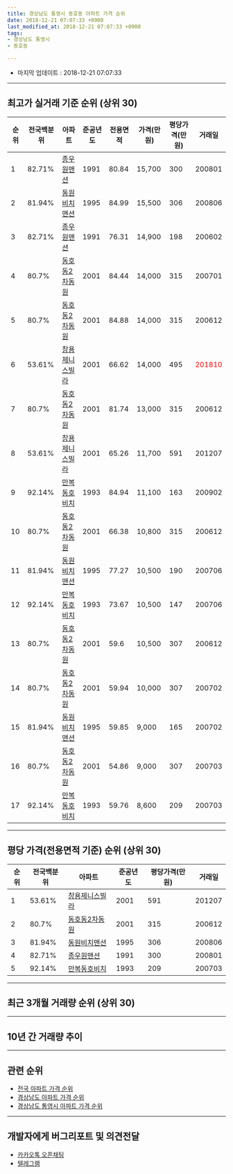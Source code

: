 ```yaml
---
title: 경상남도 통영시 동호동 아파트 가격 순위
date: 2018-12-21 07:07:33 +0900
last_modified_at: 2018-12-21 07:07:33 +0900
tags:
- 경상남도 통영시
- 동호동

---
```


* 마지막 업데이트 : 2018-12-21 07:07:33

---

## 최고가 실거래 기준 순위 (상위 30)


|순위|전국백분위|아파트|준공년도|전용면적|가격(만원)|평당가격(만원)|거래일|
|---|---|---|---|---|---|---|---|
|1|82.71%|[종우원맨션](https://search.naver.com/search.naver?query=%EA%B2%BD%EC%83%81%EB%82%A8%EB%8F%84+%ED%86%B5%EC%98%81%EC%8B%9C+%EB%8F%99%ED%98%B8%EB%8F%99+%EC%A2%85%EC%9A%B0%EC%9B%90%EB%A7%A8%EC%85%98)|1991|80.84|15,700|300|200801|
|2|81.94%|[동원비치맨션](https://search.naver.com/search.naver?query=%EA%B2%BD%EC%83%81%EB%82%A8%EB%8F%84+%ED%86%B5%EC%98%81%EC%8B%9C+%EB%8F%99%ED%98%B8%EB%8F%99+%EB%8F%99%EC%9B%90%EB%B9%84%EC%B9%98%EB%A7%A8%EC%85%98)|1995|84.99|15,500|306|200806|
|3|82.71%|[종우원맨션](https://search.naver.com/search.naver?query=%EA%B2%BD%EC%83%81%EB%82%A8%EB%8F%84+%ED%86%B5%EC%98%81%EC%8B%9C+%EB%8F%99%ED%98%B8%EB%8F%99+%EC%A2%85%EC%9A%B0%EC%9B%90%EB%A7%A8%EC%85%98)|1991|76.31|14,900|198|200602|
|4|80.7%|[동호동2차동원](https://search.naver.com/search.naver?query=%EA%B2%BD%EC%83%81%EB%82%A8%EB%8F%84+%ED%86%B5%EC%98%81%EC%8B%9C+%EB%8F%99%ED%98%B8%EB%8F%99+%EB%8F%99%ED%98%B8%EB%8F%992%EC%B0%A8%EB%8F%99%EC%9B%90)|2001|84.44|14,000|315|200701|
|5|80.7%|[동호동2차동원](https://search.naver.com/search.naver?query=%EA%B2%BD%EC%83%81%EB%82%A8%EB%8F%84+%ED%86%B5%EC%98%81%EC%8B%9C+%EB%8F%99%ED%98%B8%EB%8F%99+%EB%8F%99%ED%98%B8%EB%8F%992%EC%B0%A8%EB%8F%99%EC%9B%90)|2001|84.88|14,000|315|200612|
|6|53.61%|[창용제니스빌라](https://search.naver.com/search.naver?query=%EA%B2%BD%EC%83%81%EB%82%A8%EB%8F%84+%ED%86%B5%EC%98%81%EC%8B%9C+%EB%8F%99%ED%98%B8%EB%8F%99+%EC%B0%BD%EC%9A%A9%EC%A0%9C%EB%8B%88%EC%8A%A4%EB%B9%8C%EB%9D%BC)|2001|66.62|14,000|495|<span style="color:red">201810</span>|
|7|80.7%|[동호동2차동원](https://search.naver.com/search.naver?query=%EA%B2%BD%EC%83%81%EB%82%A8%EB%8F%84+%ED%86%B5%EC%98%81%EC%8B%9C+%EB%8F%99%ED%98%B8%EB%8F%99+%EB%8F%99%ED%98%B8%EB%8F%992%EC%B0%A8%EB%8F%99%EC%9B%90)|2001|81.74|13,000|315|200612|
|8|53.61%|[창용제니스빌라](https://search.naver.com/search.naver?query=%EA%B2%BD%EC%83%81%EB%82%A8%EB%8F%84+%ED%86%B5%EC%98%81%EC%8B%9C+%EB%8F%99%ED%98%B8%EB%8F%99+%EC%B0%BD%EC%9A%A9%EC%A0%9C%EB%8B%88%EC%8A%A4%EB%B9%8C%EB%9D%BC)|2001|65.26|11,700|591|201207|
|9|92.14%|[만복동호비치](https://search.naver.com/search.naver?query=%EA%B2%BD%EC%83%81%EB%82%A8%EB%8F%84+%ED%86%B5%EC%98%81%EC%8B%9C+%EB%8F%99%ED%98%B8%EB%8F%99+%EB%A7%8C%EB%B3%B5%EB%8F%99%ED%98%B8%EB%B9%84%EC%B9%98)|1993|84.94|11,100|163|200902|
|10|80.7%|[동호동2차동원](https://search.naver.com/search.naver?query=%EA%B2%BD%EC%83%81%EB%82%A8%EB%8F%84+%ED%86%B5%EC%98%81%EC%8B%9C+%EB%8F%99%ED%98%B8%EB%8F%99+%EB%8F%99%ED%98%B8%EB%8F%992%EC%B0%A8%EB%8F%99%EC%9B%90)|2001|66.38|10,800|315|200612|
|11|81.94%|[동원비치맨션](https://search.naver.com/search.naver?query=%EA%B2%BD%EC%83%81%EB%82%A8%EB%8F%84+%ED%86%B5%EC%98%81%EC%8B%9C+%EB%8F%99%ED%98%B8%EB%8F%99+%EB%8F%99%EC%9B%90%EB%B9%84%EC%B9%98%EB%A7%A8%EC%85%98)|1995|77.27|10,500|190|200706|
|12|92.14%|[만복동호비치](https://search.naver.com/search.naver?query=%EA%B2%BD%EC%83%81%EB%82%A8%EB%8F%84+%ED%86%B5%EC%98%81%EC%8B%9C+%EB%8F%99%ED%98%B8%EB%8F%99+%EB%A7%8C%EB%B3%B5%EB%8F%99%ED%98%B8%EB%B9%84%EC%B9%98)|1993|73.67|10,500|147|200706|
|13|80.7%|[동호동2차동원](https://search.naver.com/search.naver?query=%EA%B2%BD%EC%83%81%EB%82%A8%EB%8F%84+%ED%86%B5%EC%98%81%EC%8B%9C+%EB%8F%99%ED%98%B8%EB%8F%99+%EB%8F%99%ED%98%B8%EB%8F%992%EC%B0%A8%EB%8F%99%EC%9B%90)|2001|59.6|10,500|307|200612|
|14|80.7%|[동호동2차동원](https://search.naver.com/search.naver?query=%EA%B2%BD%EC%83%81%EB%82%A8%EB%8F%84+%ED%86%B5%EC%98%81%EC%8B%9C+%EB%8F%99%ED%98%B8%EB%8F%99+%EB%8F%99%ED%98%B8%EB%8F%992%EC%B0%A8%EB%8F%99%EC%9B%90)|2001|59.94|10,000|307|200702|
|15|81.94%|[동원비치맨션](https://search.naver.com/search.naver?query=%EA%B2%BD%EC%83%81%EB%82%A8%EB%8F%84+%ED%86%B5%EC%98%81%EC%8B%9C+%EB%8F%99%ED%98%B8%EB%8F%99+%EB%8F%99%EC%9B%90%EB%B9%84%EC%B9%98%EB%A7%A8%EC%85%98)|1995|59.85|9,000|165|200702|
|16|80.7%|[동호동2차동원](https://search.naver.com/search.naver?query=%EA%B2%BD%EC%83%81%EB%82%A8%EB%8F%84+%ED%86%B5%EC%98%81%EC%8B%9C+%EB%8F%99%ED%98%B8%EB%8F%99+%EB%8F%99%ED%98%B8%EB%8F%992%EC%B0%A8%EB%8F%99%EC%9B%90)|2001|54.86|9,000|307|200703|
|17|92.14%|[만복동호비치](https://search.naver.com/search.naver?query=%EA%B2%BD%EC%83%81%EB%82%A8%EB%8F%84+%ED%86%B5%EC%98%81%EC%8B%9C+%EB%8F%99%ED%98%B8%EB%8F%99+%EB%A7%8C%EB%B3%B5%EB%8F%99%ED%98%B8%EB%B9%84%EC%B9%98)|1993|59.76|8,600|209|200703|


---

## 평당 가격(전용면적 기준) 순위 (상위 30)


|순위|전국백분위|아파트|준공년도|평당가격(만원)|거래일|
|---|---|---|---|---|---|
|1|53.61%|[창용제니스빌라](https://search.naver.com/search.naver?query=%EA%B2%BD%EC%83%81%EB%82%A8%EB%8F%84+%ED%86%B5%EC%98%81%EC%8B%9C+%EB%8F%99%ED%98%B8%EB%8F%99+%EC%B0%BD%EC%9A%A9%EC%A0%9C%EB%8B%88%EC%8A%A4%EB%B9%8C%EB%9D%BC)|2001|591|201207|
|2|80.7%|[동호동2차동원](https://search.naver.com/search.naver?query=%EA%B2%BD%EC%83%81%EB%82%A8%EB%8F%84+%ED%86%B5%EC%98%81%EC%8B%9C+%EB%8F%99%ED%98%B8%EB%8F%99+%EB%8F%99%ED%98%B8%EB%8F%992%EC%B0%A8%EB%8F%99%EC%9B%90)|2001|315|200612|
|3|81.94%|[동원비치맨션](https://search.naver.com/search.naver?query=%EA%B2%BD%EC%83%81%EB%82%A8%EB%8F%84+%ED%86%B5%EC%98%81%EC%8B%9C+%EB%8F%99%ED%98%B8%EB%8F%99+%EB%8F%99%EC%9B%90%EB%B9%84%EC%B9%98%EB%A7%A8%EC%85%98)|1995|306|200806|
|4|82.71%|[종우원맨션](https://search.naver.com/search.naver?query=%EA%B2%BD%EC%83%81%EB%82%A8%EB%8F%84+%ED%86%B5%EC%98%81%EC%8B%9C+%EB%8F%99%ED%98%B8%EB%8F%99+%EC%A2%85%EC%9A%B0%EC%9B%90%EB%A7%A8%EC%85%98)|1991|300|200801|
|5|92.14%|[만복동호비치](https://search.naver.com/search.naver?query=%EA%B2%BD%EC%83%81%EB%82%A8%EB%8F%84+%ED%86%B5%EC%98%81%EC%8B%9C+%EB%8F%99%ED%98%B8%EB%8F%99+%EB%A7%8C%EB%B3%B5%EB%8F%99%ED%98%B8%EB%B9%84%EC%B9%98)|1993|209|200703|


---

## 최근 3개월 거래량 순위 (상위 30)


<div style="width:100%;">
    <canvas id="deal_count_ranking" height="250"></canvas>
</div>


<script>
new Chart(document.getElementById("deal_count_ranking"), {
    type: 'horizontalBar',
    data: {
        labels: ['동원비치맨션', '만복동호비치', '창용제니스빌라'],
        datasets: [{
            label: '실거래 수',
            data: [6, 2, 1],
            borderColor: "rgba(255, 0, 128, 1)",
            backgroundColor: "rgba(255, 0, 128, 0.5)",
            fill: false,
        }]
    },
    options: {
        responsive: true,
        title: {
            display: true,
            text: '최근 3개월 거래량 순위'
        },
        tooltips: {
            mode: 'index',
            intersect: false,
            callbacks: {
                title: function(tooltipItems, data) {
                    return "실거래 수:";
                },
                label: function(tooltipItem, data) {
                    return data.labels[tooltipItem.index] + ": " + tooltipItem.xLabel;
                }
            }
        },
        hover: {
            mode: 'nearest',
            intersect: true
        },
        scales: {
            xAxes: [{
                display: true,
                scaleLabel: {
                    display: true,
                    labelString: '실거래 수'
                },
                ticks: {
                    suggestedMin: 0,
                }
            }],
            yAxes: [{
                display: true,
                ticks: {
                    autoSkip: false,
                    callback: function(value, index, values) {
                        if (value.length > 15)
                            return value.substr(0, 13) + "...";
                        else
                            return value;
                    }
                },
                scaleLabel: {
                    display: false,
                }
            }]
        }
    }
});

</script>


---

## 10년 간 거래량 추이


<div style="width:100%;">
    <canvas id="deal_progress" height="250"></canvas>
</div>

<script>
new Chart(document.getElementById("deal_progress"), {
    type: 'line',
    data: {
        labels: ['200812','200901','200902','200903','200904','200905','200906','200907','200908','200909','200910','200911','200912','201001','201002','201003','201004','201005','201006','201007','201008','201009','201010','201011','201012','201101','201102','201103','201104','201105','201106','201107','201108','201109','201110','201111','201112','201201','201202','201203','201204','201205','201206','201207','201208','201209','201210','201211','201212','201301','201302','201303','201304','201305','201306','201307','201308','201309','201310','201311','201312','201401','201402','201403','201404','201405','201406','201407','201408','201409','201410','201411','201412','201501','201502','201503','201504','201505','201506','201507','201508','201509','201510','201511','201512','201601','201602','201603','201604','201605','201606','201607','201608','201609','201610','201611','201612','201701','201702','201703','201704','201705','201706','201707','201708','201709','201710','201711','201712','201801','201802','201803','201804','201805','201806','201807','201808','201809','201810','201811','201812'],
        datasets: [{
            label: '실거래 수',
            pointRadius: 1,
            data: [14, 2, 6, 6, 4, 6, 1, 1, 4, 3, 5, 2, 7, 2, 2, 7, 3, 2, 3, 2, 1, 2, 6, 3, 3, 2, 4, 5, 7, 3, 3, 0, 1, 3, 5, 3, 3, 1, 4, 1, 2, 3, 1, 3, 3, 2, 8, 2, 2, 3, 8, 3, 3, 6, 3, 4, 1, 2, 4, 5, 2, 0, 3, 2, 5, 6, 3, 5, 4, 6, 5, 3, 7, 1, 2, 1, 6, 5, 3, 4, 5, 2, 6, 2, 1, 1, 4, 3, 3, 0, 0, 1, 1, 1, 3, 2, 2, 1, 2, 3, 1, 1, 1, 1, 0, 2, 1, 4, 0, 1, 1, 5, 1, 0, 1, 2, 1, 0, 6, 3, 0],
            borderColor: "rgba(255, 201, 14, 1)",
            backgroundColor: "rgba(255, 201, 14, 0.5)",
            fill: true,
        }]
    },
    options: {
        responsive: true,
        title: {
            display: true,
            text: '10년간 거래량 추이'
        },
        tooltips: {
            mode: 'index',
            intersect: false,
        },
        hover: {
            mode: 'nearest',
            intersect: true
        },
        scales: {
            xAxes: [{
                display: true,
                scaleLabel: {
                    display: true,
                    labelString: '년/월'
                }
            }],
            yAxes: [{
                display: true,
                ticks: {
                    suggestedMin: 0,
                },
                scaleLabel: {
                    display: true,
                    labelString: '실거래 수'
                }
            }]
        }
    }
});

</script>


---

## 관련 순위

- [전국 아파트 가격 순위](https://inasie.github.io/apt-ranking/전국)
- [경상남도 아파트 가격 순위](https://inasie.github.io/apt-ranking/경상남도)
- [경상남도 통영시 아파트 가격 순위](https://inasie.github.io/apt-ranking/경상남도-통영시)


---

## 개발자에게 버그리포트 및 의견전달

- [카카오톡 오픈채팅](https://open.kakao.com/o/gLJUAP4)
- [텔레그램](https://t.me/inasie)

